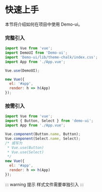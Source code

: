 # 快速上手

本节将介绍如何在项目中使用 Demo-ui。

### 完整引入

```javascript
import Vue from 'vue';
import DemoUI from 'Demo-ui';
import 'Demo-ui/lib/theme-chalk/index.css';
import App from './App.vue';

Vue.use(DemoUI);

new Vue({
  el: '#app',
  render: h => h(App)
});
```

### 按需引入
```javascript
import Vue from 'vue';
import { Button, Select } from 'demo-ui';
import App from './App.vue';

Vue.component(Button.name, Button);
Vue.component(Select.name, Select);
/* 或写为
 * Vue.use(Button)
 * Vue.use(Select)
 */
new Vue({
  el: '#app',
  render: h => h(App)
});
```
::: warning 提示
样式文件需要单独引入
:::